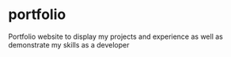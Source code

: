 # portfolio
Portfolio website to display my projects and experience as well as demonstrate my skills as a developer
